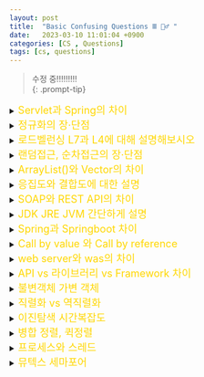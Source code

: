 ```yaml
---
layout: post
title:  "Basic Confusing Questions Ⅲ 🤷‍♂️ "
date:   2023-03-10 11:01:04 +0900
categories: [CS , Questions]
tags: [cs, questions]
---
```

> 수정 중!!!!!!!!!  
{: .prompt-tip}


<details>
<summary><span style="color: gold"><font size ="+1"> Servlet과 Spring의 차이 </font></span></summary>
<div markdown="1">
서블릿은 http의 요청이나 응답을 받아 처리하는 기본 클래스입니다.   
하나의 요청이왔을때 응답을 주는 구조로 설계된 구조입니다. 하지만 이는 요청마다 서블릿을 정의해야하는 단점이 있었고 
그래서 나온개념이 디스패처 서블릿입니다. spring은...
</div>
</details>



<details>
<summary><span style="color: gold"><font size ="+1"> 정규화의 장·단점 </font></span></summary>
<div markdown="1">
정규화란?  
DB의 중복을 제거하고 데이터를 구조화하는 과정입니다. 이를 통해 이상현상을 줄일수 있습니다.   

하지만, 과도한 정규화로 인해 복잡한 구조와 성능 저하를 일으킬 수 있습니다.  

</div>
</details>


<details>
<summary><span style="color: gold"><font size ="+1"> 로드벨런싱 L7과 L4에 대해 설명해보시오 </font></span></summary>
<div markdown="1">
  
`L4 로드밸런싱`은 IP 주소와 포트 번호를 기반으로 트래픽을 분산하는 방식입니다. L4 로드밸런서는 OSI 모델의 4계층(전송 계층)에서 동작하며, TCP 및 UDP와 같은 전송 계층 프로토콜을 사용하여 트래픽을 분산합니다.  

 `L7 로드밸런서`는 HTTP 및 HTTPS와 같은 응용 계층 프로토콜을 사용하여 트래픽을 분산합니다. L7 로드밸런서는 트래픽의 내용에 따라 트래픽을 분산하는 기능을 제공합니다. 예를 들어, L7 로드밸런서는 URL, 쿠키, 헤더 등의 정보를 기반으로 트래픽을 분산할 수 있습니다.

</div>
</details>



<details>
<summary><span style="color: gold"><font size ="+1"> 랜덤접근, 순차접근의 장·단점 </font></span></summary>
<div markdown="1">

랜덤접근(Random Access)과 순차접근(Sequential Access)은 컴퓨터에서 데이터에 접근하는 방식입니다.

`랜덤접근`의 장점은 데이터를 검색하는 데 걸리는 시간이 매우 짧다는 것입니다. 데이터를 삽입하거나 수정하는 작업도 매우 빠르게 처리할 수 있습니다. 그러나 데이터의 크기가 매우 큰 경우에는 처리 시간이 길어질 수 있습니다. 또한 데이터의 구조도 알아야합니다.

`순차접근`은 데이터의 처음부터 끝까지 순서대로 접근하는 방식입니다. 데이터의 구조에 대한 정보를 미리 알지 못해도 처리할 수 있다는 장점이 있습니다. 하지만 검색, 수정에 있어 매우 느립니다.  
</div>
</details>



<details>
<summary><span style="color: gold"><font size ="+1"> ArrayList()와 Vector의 차이 </font></span></summary>
<div markdown="1">

`ArrayList`와 `vector`의 차이는 thread safe 여부입니다. vetor는 내부적으로 synchronized를 통해 데이터의 일관성을 보장합니다. 하지만 그에따라 속도가 느려집니다. 또한 동적으로 데이터를 할당할때마다 `ArrayList`는 50% 증가하는 반면 `vector`는 100% 용량을 증가 시킨다.

</div>
</details>



<details>
<summary><span style="color: gold"><font size ="+1"> 응집도와 결합도에 대한 설명 </font></span></summary>
<div markdown="1">   

`응집도`는 높을수록 `결합도`는 낮을 수록 좋다  
`응집도`는 얼마나 모듈 속의 코드들이 단일한 목적으로 수행되는지의 여부   

응집도의 좋은예  
```java
public class Calculator {
    public int add(int a, int b) {
        return a + b;
    }
    public int subtract(int a, int b) {
        return a - b;
    }
    public int multiply(int a, int b) {
        return a * b;
    }
    public int divide(int a, int b) {
        return a / b;
    }
}
```
메서드가 명확하게 분리되어있고 독립적으로 작동함.  
  
응집도의 나쁜예  
하나의 class에서 get, set이 있고 불분명한 메소드와 복잡한 리턴값을 가지는 구조를 예로 들수 있다.  

`결합도`는 모듈간의 의존성을 나타낸 것  DI 주입받아 하는게 결합도가 낮은 설계

</div>
</details>



<details>
<summary><span style="color: gold"><font size ="+1"> SOAP와 REST API의 차이  </font></span></summary>
<div markdown="1">


</div>
</details>




<details>
<summary><span style="color: gold"><font size ="+1"> JDK JRE JVM 간단하게 설명 </font></span></summary>
<div markdown="1">

JDK는 자바 개발 도구를 제공하는 패키지이며,  
JRE는 자바 애플리케이션을 실행할 수 있는 런타임 환경이며,  
JVM은 자바 애플리케이션을 실행하기 위한 가상 머신  

</div>
</details>




<details>
<summary><span style="color: gold"><font size ="+1"> Spring과 Springboot 차이  </font></span></summary>
<div markdown="1">


</div>
</details>




<details>
<summary><span style="color: gold"><font size ="+1"> Call by value 와 Call by reference </font></span></summary>
<div markdown="1">


</div>
</details>




<details>
<summary><span style="color: gold"><font size ="+1"> web server와 was의 차이 </font></span></summary>
<div markdown="1">


</div>
</details>




<details>
<summary><span style="color: gold"><font size ="+1"> API vs 라이브러리 vs Framework 차이 </font></span></summary>
<div markdown="1">


</div>
</details>




<details>
<summary><span style="color: gold"><font size ="+1"> 불변객체 가변 객체 </font></span></summary>
<div markdown="1">


</div>
</details>




<details>
<summary><span style="color: gold"><font size ="+1"> 직렬화 vs 역직렬화  </font></span></summary>
<div markdown="1">

직렬화 : 자바 시스템 내부에서 사용되는 객체 또는 데이터를 외부의 자바 시스템에서도 사용할 수 있도록 바이트(byte) 형태로 데이터 변환하는 기술.  
캐시와 서블릿 세션을 예로 들수 있습니다.    

직렬화를 사용하지 않는 이유:  
직렬화 데이터는 타입, 클래스 메타정보를 포함하므로 사이즈가 크다. 트래픽에 따라 비용 증가 문제가 발생할 수 있기 때문에 JSON 포맷으로 변경하는 것이 좋다  
  
</div>
</details>




<details>
<summary><span style="color: gold"><font size ="+1"> 이진탐색 시간복잡도 </font></span></summary>
<div markdown="1">


</div>
</details>




<details>
<summary><span style="color: gold"><font size ="+1"> 병합 정렬, 퀵정렬 </font></span></summary>
<div markdown="1">


</div>
</details>




<details>
<summary><span style="color: gold"><font size ="+1"> 프로세스와 스레드 </font></span></summary>
<div markdown="1">


</div>
</details>





<details>
<summary><span style="color: gold"><font size ="+1"> 뮤텍스 세마포어 </font></span></summary>
<div markdown="1">


</div>
</details>

